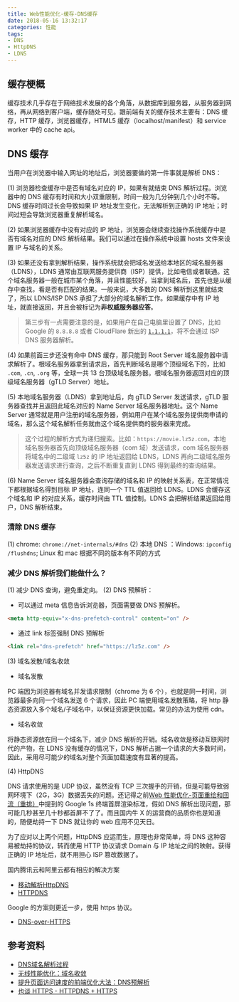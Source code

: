 ```yaml
---
title: Web性能优化-缓存-DNS缓存
date: 2018-05-16 13:32:17
categories: 性能
tags:
- DNS
- HttpDNS
- LDNS
---
```


## 缓存梗概

缓存技术几乎存在于网络技术发展的各个角落，从数据库到服务器，从服务器到网络，再从网络到客户端，缓存随处可见。跟前端有关的缓存技术主要有：DNS 缓存，HTTP 缓存，浏览器缓存，HTML5 缓存（localhost/manifest）和 service worker 中的 cache api。

## DNS 缓存

当用户在浏览器中输入网址的地址后，浏览器要做的第一件事就是解析 DNS：

(1) 浏览器检查缓存中是否有域名对应的 IP，如果有就结束 DNS 解析过程。浏览器中的 DNS 缓存有时间和大小双重限制，时间一般为几分钟到几个小时不等。DNS 缓存时间过长会导致如果 IP 地址发生变化，无法解析到正确的 IP 地址；时间过短会导致浏览器重复解析域名。

(2) 如果浏览器缓存中没有对应的 IP 地址，浏览器会继续查找操作系统缓存中是否有域名对应的 DNS 解析结果。我们可以通过在操作系统中设置 hosts 文件来设置 IP 与域名的关系。

<!--more-->

(3) 如果还没有拿到解析结果，操作系统就会把域名发送给本地区的域名服务器（LDNS），LDNS 通常由互联网服务提供商（ISP）提供，比如电信或者联通。这个域名服务器一般在城市某个角落，并且性能较好，当拿到域名后，首先也是从缓存中查找，看是否有匹配的结果。一般来说，大多数的 DNS 解析到这里就结束了，所以 LDNS/ISP DNS 承担了大部分的域名解析工作。如果缓存中有 IP 地址，就直接返回，并且会被标记为**非权威服务器应答**。

> 第三步有一点需要注意的是，如果用户在自己电脑里设置了 DNS，比如 Google 的 `8.8.8.8` 或者 CloudFlare 新出的 [`1.1.1.1`](https://blog.cloudflare.com/announcing-1111/)，将不会通过 ISP DNS 服务器解析。

(4) 如果前面三步还没有命中 DNS 缓存，那只能到 Root Server 域名服务器中请求解析了。根域名服务器拿到请求后，首先判断域名是哪个顶级域名下的，比如 `.com`, `.cn`, `.org` 等，全球一共 13 台顶级域名服务器。根域名服务器返回对应的顶级域名服务器（gTLD Server）地址。

(5) 本地域名服务器（LDNS）拿到地址后，向 gTLD Server 发送请求，gTLD 服务器查找并且返回此域名对应的 Name Server 域名服务器地址。这个 Name Server 通常就是用户注册的域名服务器，例如用户在某个域名服务提供商申请的域名，那么这个域名解析任务就由这个域名提供商的服务器来完成。

> 这个过程的解析方式为递归搜索。比如：`https://movie.lz5z.com`，本地域名服务器首先向顶级域名服务器（com 域）发送请求，com 域名服务器将域名中的二级域 `lz5z` 的 IP 地址返回给 LDNS，LDNS 再向二级域名服务器发送请求进行查询，之后不断重复直到 LDNS 得到最终的查询结果。

(6) Name Server 域名服务器会查询存储的域名和 IP 的映射关系表，在正常情况下都根据域名得到目标 IP 地址，连同一个 TTL 值返回给 LDNS。LDNS 会缓存这个域名和 IP 的对应关系，缓存时间由 TTL 值控制。LDNS 会把解析结果返回给用户，DNS 解析结束。


### 清除 DNS 缓存

(1) chrome: `chrome://net-internals/#dns`
(2) 本地 DNS ：Windows: `ipconfig /flushdns`; Linux 和 mac 根据不同的版本有不同的方式


### 减少 DNS 解析我们能做什么？

(1) 减少 DNS 查询，避免重定向。
(2) DNS 预解析：

- 可以通过 meta 信息告诉浏览器，页面需要做 DNS 预解析。 

```html
<meta http-equiv="x-dns-prefetch-control" content="on" />
```

- 通过 link 标签强制 DNS 预解析

```html
<link rel="dns-prefetch" href="https://lz5z.com" />
``` 

(3) 域名发散/域名收敛

- 域名发散

PC 端因为浏览器有域名并发请求限制（chrome 为 6 个），也就是同一时间，浏览器最多向同一个域名发送 6 个请求，因此 PC 端使用域名发散策略，将 http 静态资源放入多个域名/子域名中，以保证资源更快加载。常见的办法为使用 cdn。

- 域名收敛

将静态资源放在同一个域名下，减少 DNS 解析的开销。域名收敛是移动互联网时代的产物，在 LDNS 没有缓存的情况下，DNS 解析占据一个请求的大多数时间，因此，采用尽可能少的域名对整个页面加载速度有显著的提高。

(4) HttpDNS 

DNS 请求使用的是 UDP 协议，虽然没有 TCP 三次握手的开销，但是可能导致弱网环境下（2G，3G）数据丢失的问题。还记得之前[Web 性能优化-页面重绘和回流（重排）](https://lz5z.com/Web%E6%80%A7%E8%83%BD%E4%BC%98%E5%8C%96-%E9%A1%B5%E9%9D%A2%E9%87%8D%E7%BB%98%E5%92%8C%E5%9B%9E%E6%B5%81/)中提到的 Google 1s 终端首屏渲染标准，假如 DNS 解析出现问题，那可能几秒甚至几十秒都首屏不了了。而且国内牛 X 的运营商的品质你也是知道的，随便劫持一下 DNS 就让你的 web 应用不见天日。

为了应对以上两个问题，HttpDNS 应运而生，原理也非常简单，将 DNS 这种容易被劫持的协议，转而使用 HTTP 协议请求 Domain 与 IP 地址之间的映射。获得正确的 IP 地址后，就不用担心 ISP 篡改数据了。

国内腾讯云和阿里云都有相应的解决方案

- [移动解析HttpDNS](https://cloud.tencent.com/product/hd)
- [HTTPDNS](https://cn.aliyun.com/product/httpdns)

Google 的方案则更近一步，使用 https 协议。
- [DNS-over-HTTPS](https://developers.google.com/speed/public-dns/docs/dns-over-https)


## 参考资料

- [DNS域名解析过程](http://www.cnblogs.com/xrq730/p/4931418.html)
- [无线性能优化：域名收敛](http://taobaofed.org/blog/2015/12/16/h5-performance-optimization-and-domain-convergence/)
- [提升页面访问速度的前端优化大法：DNS预解析](https://www.cloudxns.net/Support/detail/id/1273.html)
- [也谈 HTTPS - HTTPDNS + HTTPS](https://www.jianshu.com/p/6c790b9652a2)